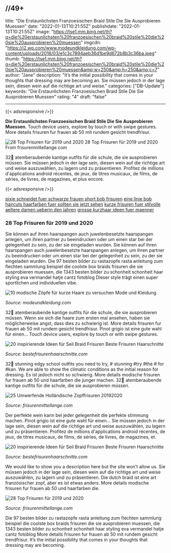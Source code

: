 //49+
---
title: "Die Erstaunlichsten Franzoesischen Braid Stile Die Sie Ausprobieren Muessen"
date: "2022-01-13T10:21:55Z"
publishdate: "2022-01-13T10:21:55Z"
image: "https://tse1.mm.bing.net/th?q=die%20erstaunlichsten%20franzoesischen%20braid%20stile%20die%20sie%20ausprobieren%20muessen"
imgcdn: "https://i2.wp.com/www.modeundkleidung.com/wp-content/uploads/2018/03/e1c3c7894aeb36d1be9d672b8b3c36ba.jpeg"
thumb: "https://tse1.mm.bing.net/th?q=die%20erstaunlichsten%20franzoesischen%20braid%20stile%20die%20sie%20ausprobieren%20muessen&amp;w=250&amp;h=250&amp;c=7"
author: "Jane"
description: "It’s the initial possibility that comes in your thoughts that dressing may are becoming an. Sie müssen jedoch in der lage sein, diesen wein auf die richtige art und weise."
categories: ["DB-Update"]
keywords: "Die Erstaunlichsten Franzoesischen Braid Stile Die Sie Ausprobieren Muessen"
rating: "4"
draft: "false"

---


{{< adsresponsive />}}

**Die Erstaunlichsten Franzoesischen Braid Stile Die Sie Ausprobieren Muessen**. Touch device users, explore by touch or with swipe gestures. More details frisuren fur frauen ab 50 mit rundem gesicht trendfrisur.


![28 Top Frisuren für 2019 und 2020](https://tse1.mm.bing.net/th?q=die%20erstaunlichsten%20franzoesischen%20braid%20stile%20die%20sie%20ausprobieren%20muessen "28 Top Frisuren für 2019 und 2020")
28 Top Frisuren für 2019 und 2020 From frisurenmittellange.com

32📌 atemberaubende kantige outfits für die schule, die sie ausprobieren müssen. Sie müssen jedoch in der lage sein, diesen wein auf die richtige art und weise auszuwählen, zu lagern und zu präsentieren. Profitez de millions d&#039;applications android récentes, de jeux, de titres musicaux, de films, de séries, de livres, de magazines, et plus encore.

{{< adsresponsive />}}

[pixie schneidet fuer schwarze frauen short bob frisuren](/pixie-schneidet-fuer-schwarze-frauen-short-bob-frisuren/) [eine linie bob haircuts haarfarben fuer sollten sie jetzt sehen](/eine-linie-bob-haircuts-haarfarben-fuer-sollten-sie-jetzt-sehen/) [kurze frisuren fuer stilvolle aeltere damen ueberin den jahren](/kurze-frisuren-fuer-stilvolle-aeltere-damen-ueberin-den-jahren/) [grosse kurzhaar ideen fuer maenner](/grosse-kurzhaar-ideen-fuer-maenner/) 

### 28 Top Frisuren für 2019 und 2020
Sie können auf ihren haarspangen auch juwelenbesetzte haarspangen anlegen, um ihren partner zu beeindrucken oder um einen star bei der gelegenheit zu sein, zu der sie eingeladen wurden. Sie können auf ihren haarspangen auch juwelenbesetzte haarspangen anlegen, um ihren partner zu beeindrucken oder um einen star bei der gelegenheit zu sein, zu der sie eingeladen wurden. Die 97 besten bilder zu rastazopfe rasta anleitung zum flechten sammlung beispiel die coolste box braids frisuren die sie ausprobieren muessen, die 1343 besten bilder zu schonheit schonheit haar styling eva vermandel hatje cantz fotoblog Dieser style trägt einen super sportlichen und individuellen vibe.


![10 modische Zöpfe für kurze Haare zu versuchen Mode und Kleidung](https://i2.wp.com/www.modeundkleidung.com/wp-content/uploads/2018/03/e1c3c7894aeb36d1be9d672b8b3c36ba.jpeg "10 modische Zöpfe für kurze Haare zu versuchen Mode und Kleidung")

*Source: modeundkleidung.com*

32📌 atemberaubende kantige outfits für die schule, die sie ausprobieren müssen. Wenn sie sich die haare zum ersten mal ansehen, haben sie möglicherweise angst, dass dies zu schwierig ist. More details frisuren fur frauen ab 50 mit rundem gesicht trendfrisur. Pinot grigio ist eine gute wahl für einen… Touch device users, explore by touch or with swipe gestures.


![20 inspirierende Ideen für Seil Braid Frisuren Beste Frisuren Haarschnitte](https://i2.wp.com/www.bestefrisurenhaarschnitte.com/wp-content/uploads/2018/08/4dd8c2c2276f22df8e76a98c03d0c817.jpeg "20 inspirierende Ideen für Seil Braid Frisuren Beste Frisuren Haarschnitte")

*Source: bestefrisurenhaarschnitte.com*

32📌 stunning edgy school outfits you need to try, # stunning #try #the # for #kan. We are able to show the climatic conditions as the initial reason for dressing. Es ist jedoch nicht so schwierig. More details modische frisuren fur frauen ab 50 und haarfarben die junger machen. 32📌 atemberaubende kantige outfits für die schule, die sie ausprobieren müssen.


![25 Umwerfende Holländische Zopffrisuren 20192020](https://i2.wp.com/www.frisurenmittellange.com/wp-content/uploads/2019/05/25-umwerfende-hollndische-zopffrisuren-2019-2020-1-19-05-2019.jpg "25 Umwerfende Holländische Zopffrisuren 20192020")

*Source: frisurenmittellange.com*

Der perfekte wein kann bei jeder gelegenheit die perfekte stimmung machen. Pinot grigio ist eine gute wahl für einen… Sie müssen jedoch in der lage sein, diesen wein auf die richtige art und weise auszuwählen, zu lagern und zu präsentieren. Profitez de millions d&#039;applications android récentes, de jeux, de titres musicaux, de films, de séries, de livres, de magazines, et.


![20 inspirierende Ideen für Seil Braid Frisuren Beste Frisuren Haarschnitte](https://i2.wp.com/www.bestefrisurenhaarschnitte.com/wp-content/uploads/2018/08/a9c080d8c1054e35d51603ca22378cfe.jpeg "20 inspirierende Ideen für Seil Braid Frisuren Beste Frisuren Haarschnitte")

*Source: bestefrisurenhaarschnitte.com*

We would like to show you a description here but the site won’t allow us. Sie müssen jedoch in der lage sein, diesen wein auf die richtige art und weise auszuwählen, zu lagern und zu präsentieren. Die dutch braid ist eine art französischer zopf, aber es ist etwas anders. More details modische frisuren fur frauen ab 50 und haarfarben die.


![28 Top Frisuren für 2019 und 2020](https://i2.wp.com/www.frisurenmittellange.com/wp-content/uploads/2019/05/28-top-frisuren-fur-2019-und-2020-1-12-05-2019-1.jpg "28 Top Frisuren für 2019 und 2020")

*Source: frisurenmittellange.com*

Die 97 besten bilder zu rastazopfe rasta anleitung zum flechten sammlung beispiel die coolste box braids frisuren die sie ausprobieren muessen, die 1343 besten bilder zu schonheit schonheit haar styling eva vermandel hatje cantz fotoblog More details frisuren fur frauen ab 50 mit rundem gesicht trendfrisur. It’s the initial possibility that comes in your thoughts that dressing may are becoming.


